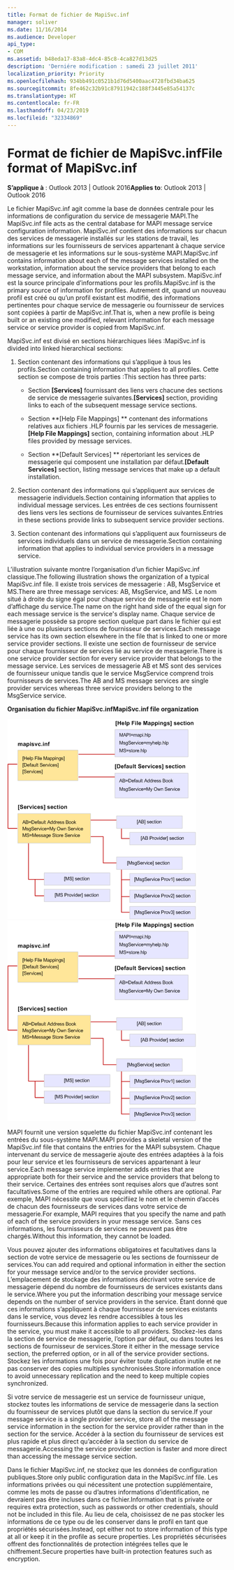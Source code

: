 ```yaml
---
title: Format de fichier de MapiSvc.inf
manager: soliver
ms.date: 11/16/2014
ms.audience: Developer
api_type:
- COM
ms.assetid: b48eda17-83a8-4dc4-85c8-4ca827d13d25
description: 'Derniére modification : samedi 23 juillet 2011'
localization_priority: Priority
ms.openlocfilehash: 934bb491c0521b1d76d5400aac4728fbd34ba625
ms.sourcegitcommit: 8fe462c32b91c87911942c188f3445e85a54137c
ms.translationtype: HT
ms.contentlocale: fr-FR
ms.lasthandoff: 04/23/2019
ms.locfileid: "32334869"
---
```

# <a name="file-format-of-mapisvcinf"></a><span data-ttu-id="297aa-103">Format de fichier de MapiSvc.inf</span><span class="sxs-lookup"><span data-stu-id="297aa-103">File format of MapiSvc.inf</span></span>

<span data-ttu-id="297aa-104">**S’applique à** : Outlook 2013 | Outlook 2016</span><span class="sxs-lookup"><span data-stu-id="297aa-104">**Applies to**: Outlook 2013 | Outlook 2016</span></span> 
  
<span data-ttu-id="297aa-105">Le fichier MapiSvc.inf agit comme la base de données centrale pour les informations de configuration du service de messagerie MAPI.</span><span class="sxs-lookup"><span data-stu-id="297aa-105">The MapiSvc.inf file acts as the central database for MAPI message service configuration information.</span></span> <span data-ttu-id="297aa-106">MapiSvc.inf contient des informations sur chacun des services de messagerie installés sur les stations de travail, les informations sur les fournisseurs de services appartenant à chaque service de messagerie et les informations sur le sous-système MAPI.</span><span class="sxs-lookup"><span data-stu-id="297aa-106">MapiSvc.inf contains information about each of the message services installed on the workstation, information about the service providers that belong to each message service, and information about the MAPI subsystem.</span></span> <span data-ttu-id="297aa-107">MapiSvc.inf est la source principale d’informations pour les profils.</span><span class="sxs-lookup"><span data-stu-id="297aa-107">MapiSvc.inf is the primary source of information for profiles.</span></span> <span data-ttu-id="297aa-108">Autrement dit, quand un nouveau profil est créé ou qu’un profil existant est modifié, des informations pertinentes pour chaque service de messagerie ou fournisseur de services sont copiées à partir de MapiSvc.inf.</span><span class="sxs-lookup"><span data-stu-id="297aa-108">That is, when a new profile is being built or an existing one modified, relevant information for each message service or service provider is copied from MapiSvc.inf.</span></span> 
  
<span data-ttu-id="297aa-109">MapiSvc.inf est divisé en sections hiérarchiques liées :</span><span class="sxs-lookup"><span data-stu-id="297aa-109">MapiSvc.inf is divided into linked hierarchical sections:</span></span>
  
1. <span data-ttu-id="297aa-110">Section contenant des informations qui s’applique à tous les profils.</span><span class="sxs-lookup"><span data-stu-id="297aa-110">Section containing information that applies to all profiles.</span></span> <span data-ttu-id="297aa-111">Cette section se compose de trois parties :</span><span class="sxs-lookup"><span data-stu-id="297aa-111">This section has three parts:</span></span>
    
   - <span data-ttu-id="297aa-112">Section **[Services]** fournissant des liens vers chacune des sections de service de messagerie suivantes.</span><span class="sxs-lookup"><span data-stu-id="297aa-112">**[Services]** section, providing links to each of the subsequent message service sections.</span></span> 
    
   - <span data-ttu-id="297aa-113">Section \*\*[Help File Mappings] \*\* contenant des informations relatives aux fichiers .HLP fournis par les services de messagerie.</span><span class="sxs-lookup"><span data-stu-id="297aa-113">**[Help File Mappings]** section, containing information about .HLP files provided by message services.</span></span> 
    
   - <span data-ttu-id="297aa-114">Section \*\*[Default Services] \*\* répertoriant les services de messagerie qui composent une installation par défaut.</span><span class="sxs-lookup"><span data-stu-id="297aa-114">**[Default Services]** section, listing message services that make up a default installation.</span></span> 
    
2. <span data-ttu-id="297aa-115">Section contenant des informations qui s’appliquent aux services de messagerie individuels.</span><span class="sxs-lookup"><span data-stu-id="297aa-115">Section containing information that applies to individual message services.</span></span> <span data-ttu-id="297aa-116">Les entrées de ces sections fournissent des liens vers les sections de fournisseur de services suivantes.</span><span class="sxs-lookup"><span data-stu-id="297aa-116">Entries in these sections provide links to subsequent service provider sections.</span></span>
    
3. <span data-ttu-id="297aa-117">Section contenant des informations qui s’appliquent aux fournisseurs de services individuels dans un service de messagerie.</span><span class="sxs-lookup"><span data-stu-id="297aa-117">Section containing information that applies to individual service providers in a message service.</span></span>
    
<span data-ttu-id="297aa-118">L’illustration suivante montre l’organisation d’un fichier MapiSvc.inf classique.</span><span class="sxs-lookup"><span data-stu-id="297aa-118">The following illustration shows the organization of a typical MapiSvc.inf file.</span></span> <span data-ttu-id="297aa-119">Il existe trois services de messagerie : AB, MsgService et MS.</span><span class="sxs-lookup"><span data-stu-id="297aa-119">There are three message services: AB, MsgService, and MS.</span></span> <span data-ttu-id="297aa-120">Le nom situé à droite du signe égal pour chaque service de messagerie est le nom d’affichage du service.</span><span class="sxs-lookup"><span data-stu-id="297aa-120">The name on the right hand side of the equal sign for each message service is the service's display name.</span></span> <span data-ttu-id="297aa-121">Chaque service de messagerie possède sa propre section quelque part dans le fichier qui est liée à une ou plusieurs sections de fournisseur de services.</span><span class="sxs-lookup"><span data-stu-id="297aa-121">Each message service has its own section elsewhere in the file that is linked to one or more service provider sections.</span></span> <span data-ttu-id="297aa-122">Il existe une section de fournisseur de service pour chaque fournisseur de services lié au service de messagerie.</span><span class="sxs-lookup"><span data-stu-id="297aa-122">There is one service provider section for every service provider that belongs to the message service.</span></span> <span data-ttu-id="297aa-123">Les services de messagerie AB et MS sont des services de fournisseur unique tandis que le service MsgService comprend trois fournisseurs de services.</span><span class="sxs-lookup"><span data-stu-id="297aa-123">The AB and MS message services are single provider services whereas three service providers belong to the MsgService service.</span></span>
  
<span data-ttu-id="297aa-124">**Organisation du fichier MapiSvc.inf**</span><span class="sxs-lookup"><span data-stu-id="297aa-124">**MapiSvc.inf file organization**</span></span>
  
<span data-ttu-id="297aa-125">![Organisation des fichiers MapiSvc.inf](media/amapi_30.gif "organisation fichier MapiSvc.inf")</span><span class="sxs-lookup"><span data-stu-id="297aa-125">![MapiSvc.inf file organization](media/amapi_30.gif "MapiSvc.inf file organization")</span></span>
  
<span data-ttu-id="297aa-126">MAPI fournit une version squelette du fichier MapiSvc.inf contenant les entrées du sous-système MAPI.</span><span class="sxs-lookup"><span data-stu-id="297aa-126">MAPI provides a skeletal version of the MapiSvc.inf file that contains the entries for the MAPI subsystem.</span></span> <span data-ttu-id="297aa-127">Chaque intervenant du service de messagerie ajoute des entrées adaptées à la fois pour leur service et les fournisseurs de services appartenant à leur service.</span><span class="sxs-lookup"><span data-stu-id="297aa-127">Each message service implementer adds entries that are appropriate both for their service and the service providers that belong to their service.</span></span> <span data-ttu-id="297aa-128">Certaines des entrées sont requises alors que d’autres sont facultatives.</span><span class="sxs-lookup"><span data-stu-id="297aa-128">Some of the entries are required while others are optional.</span></span> <span data-ttu-id="297aa-129">Par exemple, MAPI nécessite que vous spécifiiez le nom et le chemin d’accès de chacun des fournisseurs de services dans votre service de messagerie.</span><span class="sxs-lookup"><span data-stu-id="297aa-129">For example, MAPI requires that you specify the name and path of each of the service providers in your message service.</span></span> <span data-ttu-id="297aa-130">Sans ces informations, les fournisseurs de services ne peuvent pas être chargés.</span><span class="sxs-lookup"><span data-stu-id="297aa-130">Without this information, they cannot be loaded.</span></span>
  
<span data-ttu-id="297aa-131">Vous pouvez ajouter des informations obligatoires et facultatives dans la section de votre service de messagerie ou les sections de fournisseur de services.</span><span class="sxs-lookup"><span data-stu-id="297aa-131">You can add required and optional information in either the section for your message service and/or to the service provider sections.</span></span> <span data-ttu-id="297aa-132">L’emplacement de stockage des informations décrivant votre service de messagerie dépend du nombre de fournisseurs de services existants dans le service.</span><span class="sxs-lookup"><span data-stu-id="297aa-132">Where you put the information describing your message service depends on the number of service providers in the service.</span></span> <span data-ttu-id="297aa-133">Étant donné que ces informations s’appliquent à chaque fournisseur de services existants dans le service, vous devez les rendre accessibles à tous les fournisseurs.</span><span class="sxs-lookup"><span data-stu-id="297aa-133">Because this information applies to each service provider in the service, you must make it accessible to all providers.</span></span> <span data-ttu-id="297aa-134">Stockez-les dans la section de service de messagerie, l’option par défaut, ou dans toutes les sections de fournisseur de services.</span><span class="sxs-lookup"><span data-stu-id="297aa-134">Store it either in the message service section, the preferred option, or in all of the service provider sections.</span></span> <span data-ttu-id="297aa-135">Stockez les informations une fois pour éviter toute duplication inutile et ne pas conserver des copies multiples synchronisées.</span><span class="sxs-lookup"><span data-stu-id="297aa-135">Store information once to avoid unnecessary replication and the need to keep multiple copies synchronized.</span></span>
  
<span data-ttu-id="297aa-136">Si votre service de messagerie est un service de fournisseur unique, stockez toutes les informations de service de messagerie dans la section du fournisseur de services plutôt que dans la section du service.</span><span class="sxs-lookup"><span data-stu-id="297aa-136">If your message service is a single provider service, store all of the message service information in the section for the service provider rather than in the section for the service.</span></span> <span data-ttu-id="297aa-137">Accéder à la section du fournisseur de services est plus rapide et plus direct qu’accéder à la section du service de messagerie.</span><span class="sxs-lookup"><span data-stu-id="297aa-137">Accessing the service provider section is faster and more direct than accessing the message service section.</span></span> 
  
<span data-ttu-id="297aa-138">Dans le fichier MapiSvc.inf, ne stockez que les données de configuration publiques.</span><span class="sxs-lookup"><span data-stu-id="297aa-138">Store only public configuration data in the MapiSvc.inf file.</span></span> <span data-ttu-id="297aa-139">Les informations privées ou qui nécessitent une protection supplémentaire, comme les mots de passe ou d’autres informations d’identification, ne devraient pas être incluses dans ce fichier.</span><span class="sxs-lookup"><span data-stu-id="297aa-139">Information that is private or requires extra protection, such as passwords or other credentials, should not be included in this file.</span></span> <span data-ttu-id="297aa-140">Au lieu de cela, choisissez de ne pas stocker les informations de ce type ou de les conserver dans le profil en tant que propriétés sécurisées.</span><span class="sxs-lookup"><span data-stu-id="297aa-140">Instead, opt either not to store information of this type at all or keep it in the profile as secure properties.</span></span> <span data-ttu-id="297aa-141">Les propriétés sécurisées offrent des fonctionnalités de protection intégrées telles que le chiffrement.</span><span class="sxs-lookup"><span data-stu-id="297aa-141">Secure properties have built-in protection features such as encryption.</span></span>
  

